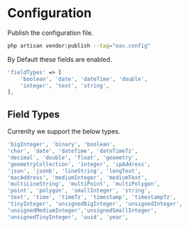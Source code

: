 # Configuration

Publish the configuration file.

```bash
php artisan vendor:publish --tag="eav.config"
```

By Default these fields are enabled.

```php
'fieldTypes' => [
    'boolean', 'date', 'dateTime', 'double', 
    'integer', 'text', 'string', 
],
```

## Field Types

Currenlty we support the below types.

```php
'bigInteger', 'binary', 'boolean',
'char', 'date', 'dateTime', 'dateTimeTz',
'decimal', 'double', 'float', 'geometry',
'geometryCollection', 'integer', 'ipAddress', 
'json', 'jsonb', 'lineString', 'longText', 
'macAddress', 'mediumInteger', 'mediumText', 
'multiLineString', 'multiPoint', 'multiPolygon', 
'point', 'polygon', 'smallInteger', 'string', 
'text', 'time', 'timeTz', 'timestamp', 'timestampTz',
'tinyInteger', 'unsignedBigInteger', 'unsignedInteger', 
'unsignedMediumInteger','unsignedSmallInteger', 
'unsignedTinyInteger', 'uuid', 'year',

```